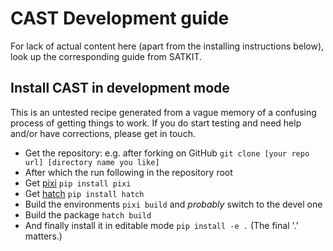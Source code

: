 # CAST Development guide

For lack of actual content here (apart from the installing instructions below),
look up the corresponding guide from SATKIT.

## Install CAST in development mode 

This is an untested recipe generated from a vague memory of a confusing process
of getting things to work. If you do start testing and need help and/or have
corrections, please get in touch.

- Get the repository: e.g. after forking on GitHub 
  `git clone [your repo url] [directory name you like]`
- After which the run following in the repository root
- Get [pixi](https://pixi.sh/) `pip install pixi`
- Get [hatch](https://hatch.pypa.io/) `pip install hatch`
- Build the environments `pixi build` and _probably_ switch to the devel one
- Build the package `hatch build`
- And finally install it in editable mode `pip install -e .` 
  (The final '.' matters.)